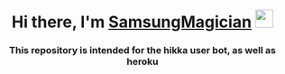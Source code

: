 <h1 align="center">Hi there, I'm <a href="https://t.me/SamsungMagician" target="_blank">SamsungMagician</a> 
<img src="https://github.com/blackcater/blackcater/raw/main/images/Hi.gif" height="32"/></h1>
<h3 align="center">This repository is intended for the hikka user bot, as well as heroku</h3>
